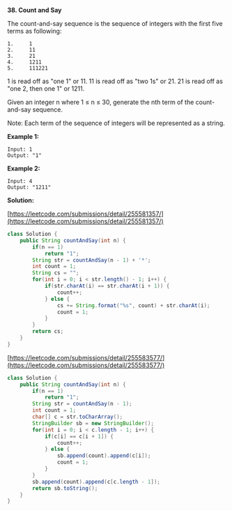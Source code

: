 **38. Count and Say**

The count-and-say sequence is the sequence of integers with the first five terms as following:
```
1.     1
2.     11
3.     21
4.     1211
5.     111221
```
1 is read off as "one 1" or 11.
11 is read off as "two 1s" or 21.
21 is read off as "one 2, then one 1" or 1211.

Given an integer n where 1 ≤ n ≤ 30, generate the nth term of the count-and-say sequence.

Note: Each term of the sequence of integers will be represented as a string.

**Example 1:**
```
Input: 1
Output: "1"
```
**Example 2:**
```
Input: 4
Output: "1211"
```

**Solution:**

[https://leetcode.com/submissions/detail/255581357/](https://leetcode.com/submissions/detail/255581357/)
```java
class Solution {
    public String countAndSay(int n) {
        if(n == 1)
            return "1";
        String str = countAndSay(n - 1) + '*';
        int count = 1;
        String cs = "";
        for(int i = 0; i < str.length() - 1; i++) {
            if(str.charAt(i) == str.charAt(i + 1)) {
                count++;
            } else {
                cs += String.format("%s", count) + str.charAt(i);
                count = 1;
            }
        }
        return cs;
    }
}
```

[https://leetcode.com/submissions/detail/255583577/](https://leetcode.com/submissions/detail/255583577/)
```java
class Solution {
    public String countAndSay(int n) {
        if(n == 1)
            return "1";
        String str = countAndSay(n - 1);
        int count = 1;        
        char[] c = str.toCharArray();
        StringBuilder sb = new StringBuilder();
        for(int i = 0; i < c.length - 1; i++) {
            if(c[i] == c[i + 1]) {
                count++;
            } else {
                sb.append(count).append(c[i]);
                count = 1;
            }
        }
        sb.append(count).append(c[c.length - 1]);
        return sb.toString();
    }
}
```